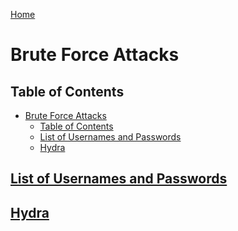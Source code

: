 [Home](./README.md)

# Brute Force Attacks

## Table of Contents

<!-- TOC -->

- [Brute Force Attacks](#brute-force-attacks)
  - [Table of Contents](#table-of-contents)
  - [List of Usernames and Passwords](#list-of-usernames-and-passwords)
  - [Hydra](#hydra)

<!-- /TOC -->

## [List of Usernames and Passwords](#table-of-contents)


## [Hydra](#table-of-contents)

